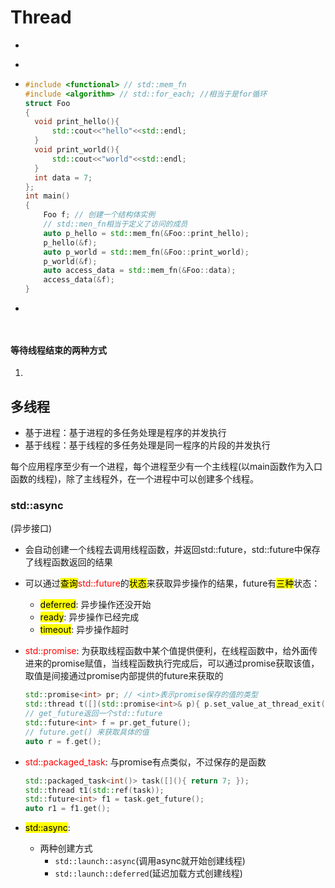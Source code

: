 # Thread

- 

- ```c++
  
  
  ```
  
- ```c++
  #include <functional> // std::mem_fn
  #include <algorithm> // std::for_each; //相当于是for循环
  struct Foo
  {
    void print_hello(){
        std::cout<<"hello"<<std::endl;
    }
    void print_world(){
        std::cout<<"world"<<std::endl;
    }
    int data = 7;
  };
  int main()
  {
      Foo f; // 创建一个结构体实例
      // std::men_fn相当于定义了访问的成员
      auto p_hello = std::mem_fn(&Foo::print_hello);
      p_hello(&f);
      auto p_world = std::mem_fn(&Foo::print_world);
      p_world(&f);
      auto access_data = std::mem_fn(&Foo::data);
      access_data(&f);
  }
  ```

- 

```c++


```

```c++


```

#### 等待线程结束的两种方式

1. 

## 多线程

- 基于进程：基于进程的多任务处理是程序的并发执行
- 基于线程：基于线程的多任务处理是同一程序的片段的并发执行

每个应用程序至少有一个进程，每个进程至少有一个主线程(以main函数作为入口函数的线程)，除了主线程外，在一个进程中可以创建多个线程。

### std::async 

(异步接口)

- 会自动创建一个线程去调用线程函数，并返回std::future，std::future中保存了线程函数返回的结果

- 可以通过<mark>查询</mark><font color=red>std::future</font>的<mark>状态</mark>来获取异步操作的结果，future有<mark>三种</mark>状态：

  - <mark>deferred</mark>: 异步操作还没开始
  - <mark>ready</mark>: 异步操作已经完成
  - <mark>timeout</mark>: 异步操作超时

- <font color=red>std::promise</font>: 为获取线程函数中某个值提供便利，在线程函数中，给外面传进来的promise赋值，当线程函数执行完成后，可以通过promise获取该值，取值是间接通过promise内部提供的future来获取的

  ```c++
  std::promise<int> pr; // <int>表示promise保存的值的类型
  std::thread t([](std::promise<int>& p){ p.set_value_at_thread_exit(9); },std::ref(pr));
  // get_future返回一个std::future
  std::future<int> f = pr.get_future();
  // future.get() 来获取具体的值
  auto r = f.get();
  ```

- <font color=red>std::packaged_task</font>: 与promise有点类似，不过保存的是函数

  ```c++
  std::packaged_task<int()> task([](){ return 7; });
  std::thread t1(std::ref(task)); 
  std::future<int> f1 = task.get_future(); 
  auto r1 = f1.get();
  ```

- <mark>std::async</mark>:

  - 两种创建方式
    - `std::launch::async`(调用async就开始创建线程)
    - `std::launch::deferred`(延迟加载方式创建线程)

